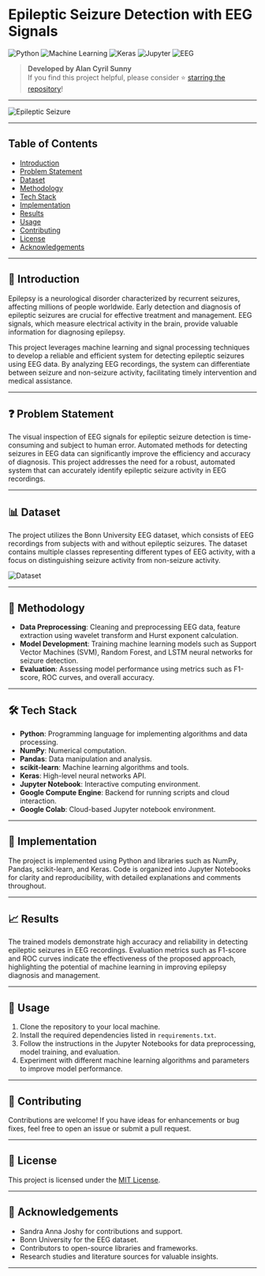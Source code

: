 # Epileptic Seizure Detection with EEG Signals

![Python](https://img.shields.io/badge/Language-Python-blue)
![Machine Learning](https://img.shields.io/badge/ML-Scikit--Learn-green)
![Keras](https://img.shields.io/badge/DeepLearning-Keras-orange)
![Jupyter](https://img.shields.io/badge/Notebook-Jupyter-yellow)
![EEG](https://img.shields.io/badge/Data-EEG-purple)

> **Developed by Alan Cyril Sunny**  
> If you find this project helpful, please consider ⭐ [starring the repository](https://github.com/dragonpilee/epileptic-seizure-detection)!

---

![Epileptic Seizure](https://st1.thehealthsite.com/wp-content/uploads/2022/08/Epileptic-Seizures-1.jpg?impolicy=Medium_Widthonly&w=400)

---

## Table of Contents

- [Introduction](#introduction)
- [Problem Statement](#problem-statement)
- [Dataset](#dataset)
- [Methodology](#methodology)
- [Tech Stack](#tech-stack)
- [Implementation](#implementation)
- [Results](#results)
- [Usage](#usage)
- [Contributing](#contributing)
- [License](#license)
- [Acknowledgements](#acknowledgements)

---

## 🧠 Introduction

Epilepsy is a neurological disorder characterized by recurrent seizures, affecting millions of people worldwide. Early detection and diagnosis of epileptic seizures are crucial for effective treatment and management. EEG signals, which measure electrical activity in the brain, provide valuable information for diagnosing epilepsy.

This project leverages machine learning and signal processing techniques to develop a reliable and efficient system for detecting epileptic seizures using EEG data. By analyzing EEG recordings, the system can differentiate between seizure and non-seizure activity, facilitating timely intervention and medical assistance.

---

## ❓ Problem Statement

The visual inspection of EEG signals for epileptic seizure detection is time-consuming and subject to human error. Automated methods for detecting seizures in EEG data can significantly improve the efficiency and accuracy of diagnosis. This project addresses the need for a robust, automated system that can accurately identify epileptic seizure activity in EEG recordings.

---

## 📊 Dataset

The project utilizes the Bonn University EEG dataset, which consists of EEG recordings from subjects with and without epileptic seizures. The dataset contains multiple classes representing different types of EEG activity, with a focus on distinguishing seizure activity from non-seizure activity.

![Dataset](https://drive.google.com/uc?id=1nkOyWgqc1jc7LXD-aOfzOoA_cQa7eJ0p)

---

## 🧪 Methodology

- **Data Preprocessing**: Cleaning and preprocessing EEG data, feature extraction using wavelet transform and Hurst exponent calculation.
- **Model Development**: Training machine learning models such as Support Vector Machines (SVM), Random Forest, and LSTM neural networks for seizure detection.
- **Evaluation**: Assessing model performance using metrics such as F1-score, ROC curves, and overall accuracy.

---

## 🛠️ Tech Stack

- **Python**: Programming language for implementing algorithms and data processing.
- **NumPy**: Numerical computation.
- **Pandas**: Data manipulation and analysis.
- **scikit-learn**: Machine learning algorithms and tools.
- **Keras**: High-level neural networks API.
- **Jupyter Notebook**: Interactive computing environment.
- **Google Compute Engine**: Backend for running scripts and cloud interaction.
- **Google Colab**: Cloud-based Jupyter notebook environment.

---

## 📝 Implementation

The project is implemented using Python and libraries such as NumPy, Pandas, scikit-learn, and Keras. Code is organized into Jupyter Notebooks for clarity and reproducibility, with detailed explanations and comments throughout.

---

## 📈 Results

The trained models demonstrate high accuracy and reliability in detecting epileptic seizures in EEG recordings. Evaluation metrics such as F1-score and ROC curves indicate the effectiveness of the proposed approach, highlighting the potential of machine learning in improving epilepsy diagnosis and management.

---

## 🚀 Usage

1. Clone the repository to your local machine.
2. Install the required dependencies listed in `requirements.txt`.
3. Follow the instructions in the Jupyter Notebooks for data preprocessing, model training, and evaluation.
4. Experiment with different machine learning algorithms and parameters to improve model performance.

---

## 🤝 Contributing

Contributions are welcome! If you have ideas for enhancements or bug fixes, feel free to open an issue or submit a pull request.

---

## 📄 License

This project is licensed under the [MIT License](LICENSE).

---

## 🙏 Acknowledgements

- Sandra Anna Joshy for contributions and support.
- Bonn University for the EEG dataset.
- Contributors to open-source libraries and frameworks.
- Research studies and literature sources for valuable insights.

---
